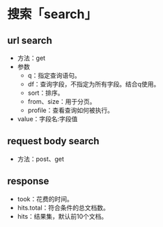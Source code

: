 # 搜索「search」

## url search
- 方法：get
- 参数
    - q：指定查询语句。
    - df：查询字段，不指定为所有字段。结合q使用。
    - sort：排序。
    - from、size：用于分页。
    - profile：查看查询如何被执行。
- value：字段名:字段值

## request body search
- 方法：post、get

## response
- took：花费的时间。
- hits.total：符合条件的总文档数。
- hits：结果集，默认前10个文档。